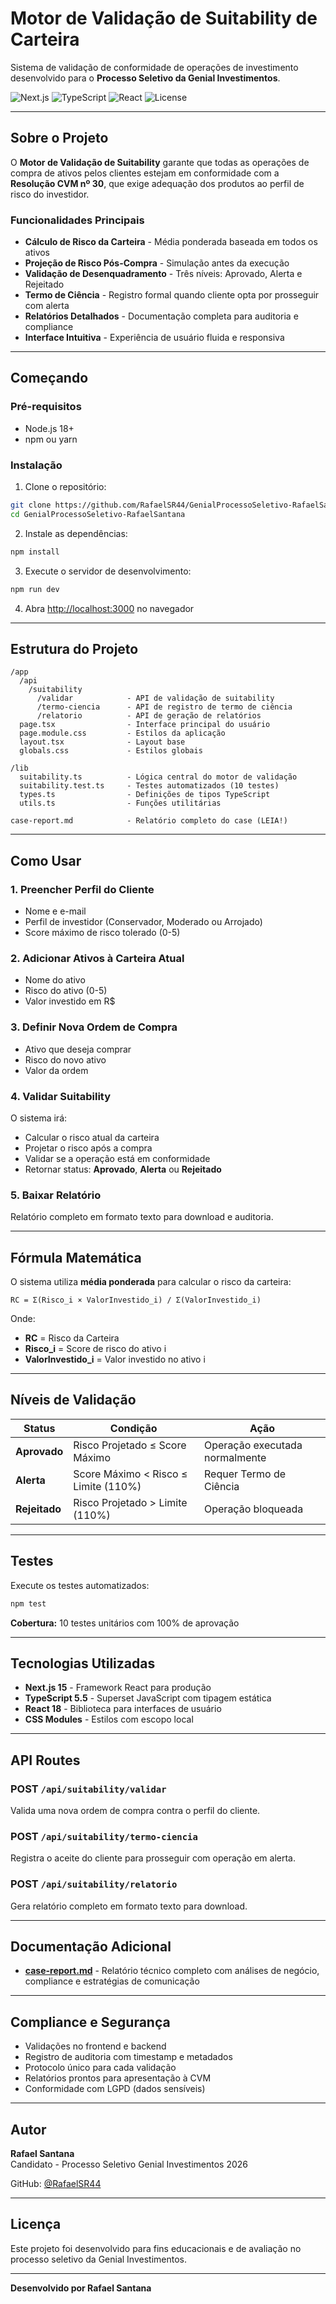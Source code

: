 # Motor de Validação de Suitability de Carteira

Sistema de validação de conformidade de operações de investimento desenvolvido para o **Processo Seletivo da Genial Investimentos**.

![Next.js](https://img.shields.io/badge/Next.js-15-black)
![TypeScript](https://img.shields.io/badge/TypeScript-5.5-blue)
![React](https://img.shields.io/badge/React-18-blue)
![License](https://img.shields.io/badge/license-MIT-green)

---

## Sobre o Projeto

O **Motor de Validação de Suitability** garante que todas as operações de compra de ativos pelos clientes estejam em conformidade com a **Resolução CVM nº 30**, que exige adequação dos produtos ao perfil de risco do investidor.

### Funcionalidades Principais

- **Cálculo de Risco da Carteira** - Média ponderada baseada em todos os ativos  
- **Projeção de Risco Pós-Compra** - Simulação antes da execução  
- **Validação de Desenquadramento** - Três níveis: Aprovado, Alerta e Rejeitado  
- **Termo de Ciência** - Registro formal quando cliente opta por prosseguir com alerta  
- **Relatórios Detalhados** - Documentação completa para auditoria e compliance  
- **Interface Intuitiva** - Experiência de usuário fluida e responsiva  

---

## Começando

### Pré-requisitos

- Node.js 18+ 
- npm ou yarn

### Instalação

1. Clone o repositório:
```bash
git clone https://github.com/RafaelSR44/GenialProcessoSeletivo-RafaelSantana.git
cd GenialProcessoSeletivo-RafaelSantana
```

2. Instale as dependências:
```bash
npm install
```

3. Execute o servidor de desenvolvimento:
```bash
npm run dev
```

4. Abra [http://localhost:3000](http://localhost:3000) no navegador

---

## Estrutura do Projeto

```
/app
  /api
    /suitability
      /validar            - API de validação de suitability
      /termo-ciencia      - API de registro de termo de ciência
      /relatorio          - API de geração de relatórios
  page.tsx                - Interface principal do usuário
  page.module.css         - Estilos da aplicação
  layout.tsx              - Layout base
  globals.css             - Estilos globais
  
/lib
  suitability.ts          - Lógica central do motor de validação
  suitability.test.ts     - Testes automatizados (10 testes)
  types.ts                - Definições de tipos TypeScript
  utils.ts                - Funções utilitárias

case-report.md            - Relatório completo do case (LEIA!)
```

---

## Como Usar

### 1. Preencher Perfil do Cliente
- Nome e e-mail
- Perfil de investidor (Conservador, Moderado ou Arrojado)
- Score máximo de risco tolerado (0-5)

### 2. Adicionar Ativos à Carteira Atual
- Nome do ativo
- Risco do ativo (0-5)
- Valor investido em R$

### 3. Definir Nova Ordem de Compra
- Ativo que deseja comprar
- Risco do novo ativo
- Valor da ordem

### 4. Validar Suitability
O sistema irá:
- Calcular o risco atual da carteira
- Projetar o risco após a compra
- Validar se a operação está em conformidade
- Retornar status: **Aprovado**, **Alerta** ou **Rejeitado**

### 5. Baixar Relatório
Relatório completo em formato texto para download e auditoria.

---

## Fórmula Matemática

O sistema utiliza **média ponderada** para calcular o risco da carteira:

```
RC = Σ(Risco_i × ValorInvestido_i) / Σ(ValorInvestido_i)
```

Onde:
- **RC** = Risco da Carteira
- **Risco_i** = Score de risco do ativo i
- **ValorInvestido_i** = Valor investido no ativo i

---

## Níveis de Validação

| Status | Condição | Ação |
|--------|----------|------|
| **Aprovado** | Risco Projetado ≤ Score Máximo | Operação executada normalmente |
| **Alerta** | Score Máximo < Risco ≤ Limite (110%) | Requer Termo de Ciência |
| **Rejeitado** | Risco Projetado > Limite (110%) | Operação bloqueada |

---

## Testes

Execute os testes automatizados:
```bash
npm test
```

**Cobertura:** 10 testes unitários com 100% de aprovação

---

## Tecnologias Utilizadas

- **Next.js 15** - Framework React para produção
- **TypeScript 5.5** - Superset JavaScript com tipagem estática
- **React 18** - Biblioteca para interfaces de usuário
- **CSS Modules** - Estilos com escopo local

---

## API Routes

### POST `/api/suitability/validar`
Valida uma nova ordem de compra contra o perfil do cliente.

### POST `/api/suitability/termo-ciencia`
Registra o aceite do cliente para prosseguir com operação em alerta.

### POST `/api/suitability/relatorio`
Gera relatório completo em formato texto para download.

---

## Documentação Adicional

- **[case-report.md](case-report.md)** - Relatório técnico completo com análises de negócio, compliance e estratégias de comunicação

---

## Compliance e Segurança

- Validações no frontend e backend
- Registro de auditoria com timestamp e metadados
- Protocolo único para cada validação
- Relatórios prontos para apresentação à CVM
- Conformidade com LGPD (dados sensíveis)

---

## Autor

**Rafael Santana**  
Candidato - Processo Seletivo Genial Investimentos 2026

GitHub: [@RafaelSR44](https://github.com/RafaelSR44)

---

## Licença

Este projeto foi desenvolvido para fins educacionais e de avaliação no processo seletivo da Genial Investimentos.

---

**Desenvolvido por Rafael Santana**

